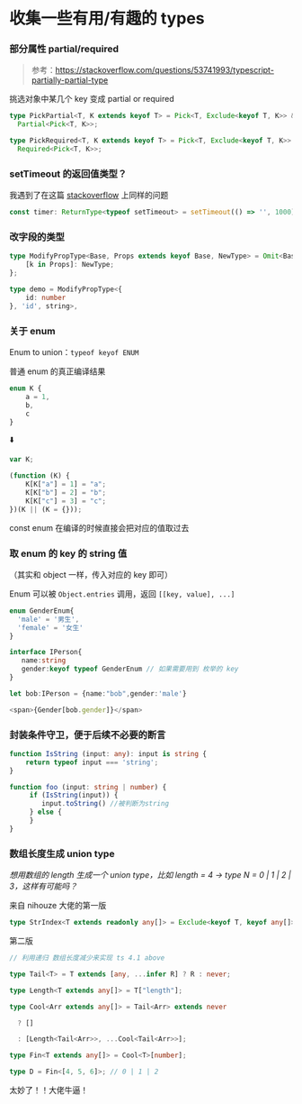 # 收集一些有用/有趣的 types

### 部分属性 partial/required

> 参考：https://stackoverflow.com/questions/53741993/typescript-partially-partial-type

挑选对象中某几个 key 变成 partial or required

```typescript
type PickPartial<T, K extends keyof T> = Pick<T, Exclude<keyof T, K>> &
  Partial<Pick<T, K>>;

type PickRequired<T, K extends keyof T> = Pick<T, Exclude<keyof T, K>> &
  Required<Pick<T, K>>;
```





### setTimeout 的返回值类型？

我遇到了在这篇 [stackoverflow](https://stackoverflow.com/questions/51040703/what-return-type-should-be-used-for-settimeout-in-typescript) 上同样的问题

```TypeScript
const timer: ReturnType<typeof setTimeout> = setTimeout(() => '', 1000);
```

### 改字段的类型

```typescript
type ModifyPropType<Base, Props extends keyof Base, NewType> = Omit<Base, Props> & {
    [k in Props]: NewType;
};

type demo = ModifyPropType<{
	id: number
}, 'id', string>,
```

### 关于 enum

Enum to union：`typeof keyof ENUM`

普通 enum 的真正编译结果

```TypeScript
enum K {
    a = 1,
    b,
    c
}
```

⬇️

```JavaScript
var K;

(function (K) {
    K[K["a"] = 1] = "a";
    K[K["b"] = 2] = "b";
    K[K["c"] = 3] = "c";
})(K || (K = {}));
```

const enum 在编译的时候直接会把对应的值取过去

### 取 enum 的 key 的 string 值

（其实和 object 一样，传入对应的 key 即可）

Enum 可以被 `Object.entries` 调用，返回 `[[key, value], ...]`

```TypeScript
enum GenderEnum{
  'male' = '男生',
  'female' = '女生'
}

interface IPerson{
   name:string
   gender:keyof typeof GenderEnum // 如果需要用到 枚举的 key
}

let bob:IPerson = {name:"bob",gender:'male'}

<span>{Gender[bob.gender]}</span>  
```

### 封装条件守卫，便于后续不必要的断言

```TypeScript
function IsString (input: any): input is string { 
    return typeof input === 'string';
}

function foo (input: string | number) {
     if (IsString(input)) {
        input.toString() //被判断为string
     } else {
     }
}
```

### 数组长度生成 union type

*想用数组的 length 生成一个 union type，比如 length = 4 -> type N = 0 | 1 | 2 | 3，这样有可能吗？*

来自 nihouze 大佬的第一版

```TypeScript
type StrIndex<T extends readonly any[]> = Exclude<keyof T, keyof any[]>; // 数组下标的 union string 类型 [1, 2, 3] -> '0' | '1' | '2'
```

第二版

```TypeScript
// 利用递归 数组长度减少来实现 ts 4.1 above

type Tail<T> = T extends [any, ...infer R] ? R : never;

type Length<T extends any[]> = T["length"];

type Cool<Arr extends any[]> = Tail<Arr> extends never

  ? []

  : [Length<Tail<Arr>>, ...Cool<Tail<Arr>>];

type Fin<T extends any[]> = Cool<T>[number];

type D = Fin<[4, 5, 6]>; // 0 | 1 | 2
```

太妙了！！大佬牛逼！